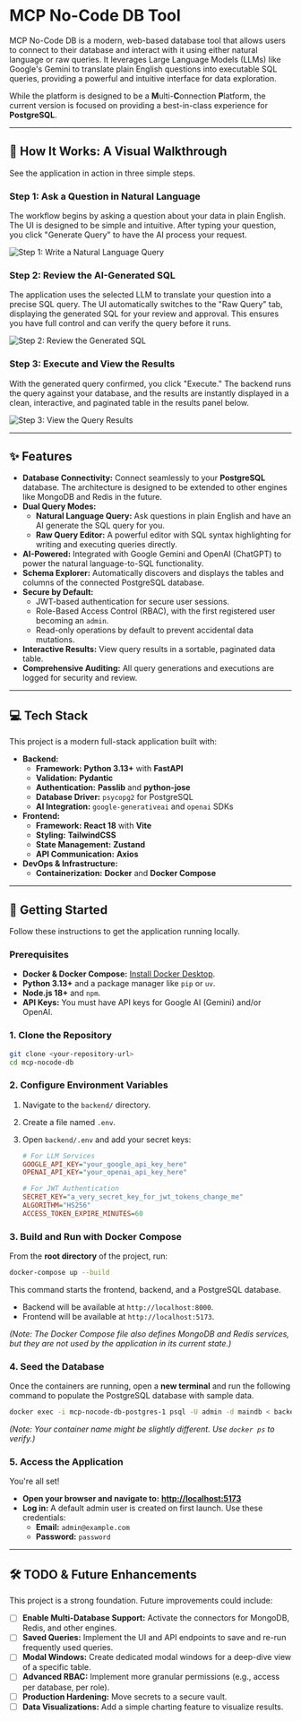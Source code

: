 # MCP No-Code DB Tool

MCP No-Code DB is a modern, web-based database tool that allows users to connect to their database and interact with it using either natural language or raw queries. It leverages Large Language Models (LLMs) like Google's Gemini to translate plain English questions into executable SQL queries, providing a powerful and intuitive interface for data exploration.

While the platform is designed to be a **M**ulti-**C**onnection **P**latform, the current version is focused on providing a best-in-class experience for **PostgreSQL**.

---

## 📸 How It Works: A Visual Walkthrough

See the application in action in three simple steps.

### Step 1: Ask a Question in Natural Language
The workflow begins by asking a question about your data in plain English. The UI is designed to be simple and intuitive. After typing your question, you click "Generate Query" to have the AI process your request.


![Step 1: Write a Natural Language Query](./docs/images/step1.png)

### Step 2: Review the AI-Generated SQL
The application uses the selected LLM to translate your question into a precise SQL query. The UI automatically switches to the "Raw Query" tab, displaying the generated SQL for your review and approval. This ensures you have full control and can verify the query before it runs.


![Step 2: Review the Generated SQL](./docs/images/step2.png)

### Step 3: Execute and View the Results
With the generated query confirmed, you click "Execute." The backend runs the query against your database, and the results are instantly displayed in a clean, interactive, and paginated table in the results panel below.


![Step 3: View the Query Results](./docs/images/step3.png)

---

## ✨ Features

*   **Database Connectivity:** Connect seamlessly to your **PostgreSQL** database. The architecture is designed to be extended to other engines like MongoDB and Redis in the future.
*   **Dual Query Modes:**
    *   **Natural Language Query:** Ask questions in plain English and have an AI generate the SQL query for you.
    *   **Raw Query Editor:** A powerful editor with SQL syntax highlighting for writing and executing queries directly.
*   **AI-Powered:** Integrated with Google Gemini and OpenAI (ChatGPT) to power the natural language-to-SQL functionality.
*   **Schema Explorer:** Automatically discovers and displays the tables and columns of the connected PostgreSQL database.
*   **Secure by Default:**
    *   JWT-based authentication for secure user sessions.
    *   Role-Based Access Control (RBAC), with the first registered user becoming an `admin`.
    *   Read-only operations by default to prevent accidental data mutations.
*   **Interactive Results:** View query results in a sortable, paginated data table.
*   **Comprehensive Auditing:** All query generations and executions are logged for security and review.

---

## 💻 Tech Stack

This project is a modern full-stack application built with:

*   **Backend:**
    *   **Framework:** **Python 3.13+** with **FastAPI**
    *   **Validation:** **Pydantic**
    *   **Authentication:** **Passlib** and **python-jose**
    *   **Database Driver:** `psycopg2` for PostgreSQL
    *   **AI Integration:** `google-generativeai` and `openai` SDKs
*   **Frontend:**
    *   **Framework:** **React 18** with **Vite**
    *   **Styling:** **TailwindCSS**
    *   **State Management:** **Zustand**
    *   **API Communication:** **Axios**
*   **DevOps & Infrastructure:**
    *   **Containerization:** **Docker** and **Docker Compose**

---

## 🚀 Getting Started

Follow these instructions to get the application running locally.

### Prerequisites

*   **Docker & Docker Compose:** [Install Docker Desktop](https://www.docker.com/products/docker-desktop/).
*   **Python 3.13+** and a package manager like `pip` or `uv`.
*   **Node.js 18+** and `npm`.
*   **API Keys:** You must have API keys for Google AI (Gemini) and/or OpenAI.

### 1. Clone the Repository

```bash
git clone <your-repository-url>
cd mcp-nocode-db
```

### 2. Configure Environment Variables

1.  Navigate to the `backend/` directory.
2.  Create a file named `.env`.
3.  Open `backend/.env` and add your secret keys:

    ```ini
    # For LLM Services
    GOOGLE_API_KEY="your_google_api_key_here"
    OPENAI_API_KEY="your_openai_api_key_here"

    # For JWT Authentication
    SECRET_KEY="a_very_secret_key_for_jwt_tokens_change_me"
    ALGORITHM="HS256"
    ACCESS_TOKEN_EXPIRE_MINUTES=60
    ```

### 3. Build and Run with Docker Compose

From the **root directory** of the project, run:

```bash
docker-compose up --build
```
This command starts the frontend, backend, and a PostgreSQL database.
*   Backend will be available at `http://localhost:8000`.
*   Frontend will be available at `http://localhost:5173`.

*(Note: The Docker Compose file also defines MongoDB and Redis services, but they are not used by the application in its current state.)*

### 4. Seed the Database

Once the containers are running, open a **new terminal** and run the following command to populate the PostgreSQL database with sample data.

```bash
docker exec -i mcp-nocode-db-postgres-1 psql -U admin -d maindb < backend/seed_data/postgres_seed.sql
```
*(Note: Your container name might be slightly different. Use `docker ps` to verify.)*

### 5. Access the Application

You're all set!

*   **Open your browser and navigate to:** [**http://localhost:5173**](http://localhost:5173)
*   **Log in:** A default admin user is created on first launch. Use these credentials:
    *   **Email:** `admin@example.com`
    *   **Password:** `password`

---

## 🛠️ TODO & Future Enhancements

This project is a strong foundation. Future improvements could include:
*   [ ] **Enable Multi-Database Support:** Activate the connectors for MongoDB, Redis, and other engines.
*   [ ] **Saved Queries:** Implement the UI and API endpoints to save and re-run frequently used queries.
*   [ ] **Modal Windows:** Create dedicated modal windows for a deep-dive view of a specific table.
*   [ ] **Advanced RBAC:** Implement more granular permissions (e.g., access per database, per role).
*   [ ] **Production Hardening:** Move secrets to a secure vault.
*   [ ] **Data Visualizations:** Add a simple charting feature to visualize results.
